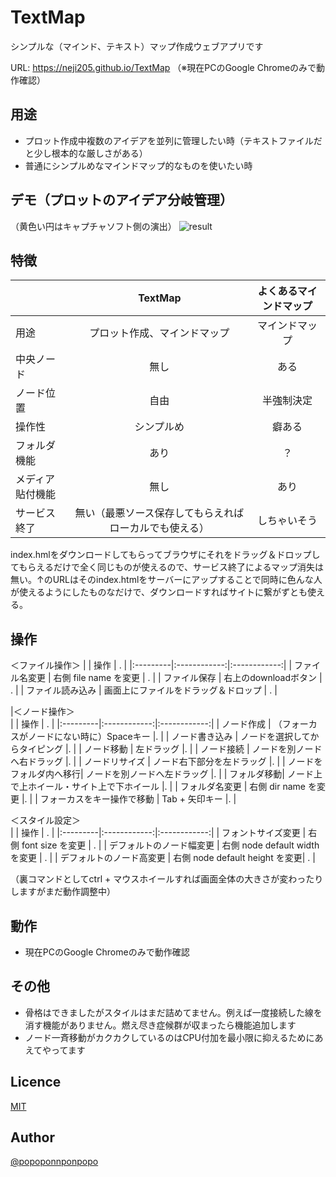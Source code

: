 TextMap
====
シンプルな（マインド、テキスト）マップ作成ウェブアプリです
  
URL: <https://neji205.github.io/TextMap>  （※現在PCのGoogle Chromeのみで動作確認）
  
  

## 用途
* プロット作成中複数のアイデアを並列に管理したい時（テキストファイルだと少し根本的な厳しさがある）
* 普通にシンプルめなマインドマップ的なものを使いたい時



## デモ（プロットのアイデア分岐管理）  

（黄色い円はキャプチャソフト側の演出）
![result](https://github.com/neji205/TextMap/blob/master/example.gif)



## 特徴
  
|          | TextMap | よくあるマインドマップ |
|:---------|:------------:|:------------:|
| 用途 | プロット作成、マインドマップ | マインドマップ |
| 中央ノード | 無し | ある |
| ノード位置 | 自由 | 半強制決定 |
| 操作性 | シンプルめ | 癖ある |
| フォルダ機能 | あり | ？ |
| メディア貼付機能 | 無し | あり |
| サービス終了 | 無い（最悪ソース保存してもらえればローカルでも使える） | しちゃいそう |
  
index.hmlをダウンロードしてもらってブラウザにそれをドラッグ＆ドロップしてもらえるだけで全く同じものが使えるので、サービス終了によるマップ消失は無い。↑のURLはそのindex.htmlをサーバーにアップすることで同時に色んな人が使えるようにしたものなだけで、ダウンロードすればサイトに繋がずとも使える。
  
  
  
## 操作

＜ファイル操作＞
| | 操作 | . |
|:---------|:------------:|:------------:|
| ファイル名変更 | 右側 file name を変更 | . |
| ファイル保存 | 右上のdownloadボタン | . |
| ファイル読み込み | 画面上にファイルをドラッグ＆ドロップ | . |

|＜ノード操作＞  
| | 操作 | . |
|:---------|:------------:|:------------:|
| ノード作成 | （フォーカスがノードにない時に）Spaceキー |.  |
| ノード書き込み | ノードを選択してからタイピング |.  |
| ノード移動 | 左ドラッグ |.  |
| ノード接続 | ノードを別ノードへ右ドラッグ |.  |
| ノードリサイズ | ノード右下部分を左ドラッグ |.  |
| ノードをフォルダ内へ移行| ノードを別ノードへ左ドラッグ |.   |
| フォルダ移動| ノード上で上ホイール・サイト上で下ホイール |.   |
| フォルダ名変更 | 右側 dir name を変更 |.   |
| フォーカスをキー操作で移動 | Tab + 矢印キー |.  |
  
＜スタイル設定＞  
| | 操作 | . |
|:---------|:------------:|:------------:|
| フォントサイズ変更 | 右側 font size を変更 | .  |
| デフォルトのノード幅変更 | 右側 node default width を変更 | .  |
| デフォルトのノード高変更 | 右側 node default height を変更| .  |

（裏コマンドとしてctrl + マウスホイールすれば画面全体の大きさが変わったりしますがまだ動作調整中）



## 動作
* 現在PCのGoogle Chromeのみで動作確認



## その他
* 骨格はできましたがスタイルはまだ詰めてません。例えば一度接続した線を消す機能がありません。燃え尽き症候群が収まったら機能追加します
* ノード一斉移動がカクカクしているのはCPU付加を最小限に抑えるためにあえてやってます



## Licence
[MIT](https://github.com/tcnksm/tool/blob/master/LICENCE)



## Author
[@popoponnponpopo](https://twitter.com/popoponnponpopo)
